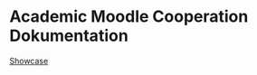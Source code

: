 # Academic Moodle Cooperation Dokumentation

[Showcase](https://academic-moodle-cooperation.github.io/doku)
